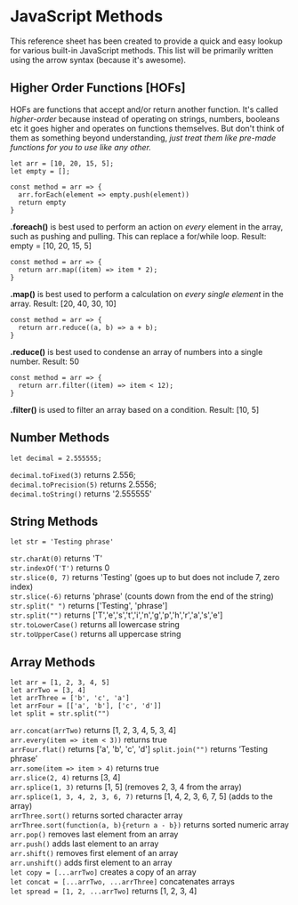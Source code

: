 # JavaScript Methods
This reference sheet has been created to provide a quick and easy lookup for various built-in JavaScript methods. This list will be primarily written using the arrow syntax (because it's awesome).

## Higher Order Functions [HOFs]
HOFs are functions that accept and/or return another function. It's called *higher-order* because instead of operating on strings, numbers, booleans etc it goes higher and operates on functions themselves. But don't think of them as something beyond understanding, *just treat them like pre-made functions for you to use like any other.*

```
let arr = [10, 20, 15, 5];
let empty = [];
```
```
const method = arr => {
  arr.forEach(element => empty.push(element))
  return empty
}
```
**.foreach()** is best used to perform an action on *every* element in the array, such as pushing and pulling. This can replace a for/while loop. Result: empty = [10, 20, 15, 5]

```
const method = arr => {
  return arr.map((item) => item * 2);
}
```
**.map()** is best used to perform a calculation on *every single element* in the array. Result: [20, 40, 30, 10]


```
const method = arr => {
  return arr.reduce((a, b) => a + b);
}
```
**.reduce()** is best used to condense an array of numbers into a single number. Result: 50

```
const method = arr => {
  return arr.filter((item) => item < 12);
}
```
**.filter()** is used to filter an array based on a condition. Result: [10, 5]


## Number Methods

```let decimal = 2.555555;```

```decimal.toFixed(3)```      returns 2.556; <br>
```decimal.toPrecision(5)```  returns 2.5556; <br>
```decimal.toString()```      returns '2.555555' <br>

## String Methods

```let str = 'Testing phrase'```

```str.charAt(0)``` returns 'T'<br>
```str.indexOf('T')``` returns 0<br>
```str.slice(0, 7)``` returns 'Testing' (goes up to but does not include 7, zero index)<br>
```str.slice(-6)``` returns 'phrase' (counts down from the end of the string)<br>
```str.split(" ")``` returns ['Testing', 'phrase']<br>
```str.split("")``` returns ['T','e','s','t','i','n','g','p','h','r','a','s','e']<br>
```str.toLowerCase()``` returns all lowercase string<br>
```str.toUpperCase()``` returns all uppercase string<br>

## Array Methods
```let arr = [1, 2, 3, 4, 5]```<br>
```let arrTwo = [3, 4]```<br>
```let arrThree = ['b', 'c', 'a']```<br>
```let arrFour = [['a', 'b'], ['c', 'd']]```<br>
```let split = str.split("")```<br>

```arr.concat(arrTwo)``` returns [1, 2, 3, 4, 5, 3, 4]<br>
```arr.every(item => item < 3))``` returns  true <br>
```arrFour.flat()``` returns ['a', 'b', 'c', 'd']
```split.join("")``` returns ‘Testing phrase’<br>
```arr.some(item => item > 4)``` returns true<br>
```arr.slice(2, 4)``` returns [3, 4]<br>
```arr.splice(1, 3)``` returns [1, 5] (removes 2, 3, 4 from the array)<br>
```arr.splice(1, 3, 4, 2, 3, 6, 7)``` returns [1, 4, 2, 3, 6, 7, 5] (adds to the array)<br>
```arrThree.sort()``` returns sorted character array<br>
```arrThree.sort(function(a, b){return a - b})``` returns sorted numeric array<br>
```arr.pop()``` removes last element from an array<br>
```arr.push()``` adds last element to an array<br>
```arr.shift()``` removes first element of an array<br>
```arr.unshift()``` adds first element to an array<br>
```let copy = [...arrTwo]``` creates a copy of an array<br>
```let concat = [...arrTwo, ...arrThree]``` concatenates arrays<br>
```let spread = [1, 2, ...arrTwo]``` returns [1, 2, 3, 4]<br>

